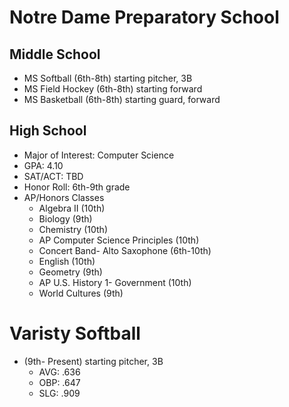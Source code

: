 # Notre Dame Preparatory School

## Middle School

* MS Softball (6th-8th) starting pitcher, 3B
* MS Field Hockey (6th-8th) starting forward
* MS Basketball (6th-8th) starting guard, forward

## High School
* Major of Interest: Computer Science
* GPA: 4.10
* SAT/ACT: TBD
* Honor Roll: 6th-9th grade
* AP/Honors Classes
  * Algebra II (10th)
  * Biology (9th)
  * Chemistry (10th)
  * AP Computer Science Principles (10th)
  * Concert Band- Alto Saxophone (6th-10th)
  * English (10th)
  * Geometry (9th)
  * AP U.S. History 1- Government (10th)
  * World Cultures (9th)

# Varisty Softball
* (9th- Present) starting pitcher, 3B
  * AVG: .636
  * OBP: .647
  * SLG: .909
